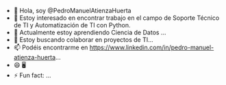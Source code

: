 - 👋 Hola, soy @PedroManuelAtienzaHuerta
- 👀 Estoy interesado en encontrar trabajo en el campo de Soporte Técnico de TI y Automatización de TI con Python.
- 🌱 Actualmente estoy aprendiendo Ciencia de Datos ...
- 💞️ Estoy buscando colaborar en proyectos de TI...
- 📫 Podéis encontrarme en https://www.linkedin.com/in/pedro-manuel-atienza-huerta...
- 😄 🖥️
- ⚡ Fun fact: ...

<!---
PedroManuelAtienzaHuerta/PedroManuelAtienzaHuerta is a ✨ special ✨ repository because its `README.md` (this file) appears on your GitHub profile.
You can click the Preview link to take a look at your changes.
--->
